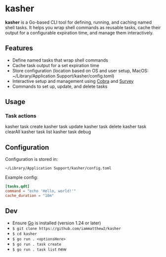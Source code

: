 # kasher

**kasher** is a Go-based CLI tool for defining, running, and caching named shell tasks. It helps you wrap shell commands as reusable tasks, cache their output for a configurable expiration time, and manage them interactively.

## Features

- Define named tasks that wrap shell commands
- Cache task output for a set expiration time
- Store configuration (location based on OS and user setup, MacOS: ~/Library/Application Support/kasher/config.toml)
- Interactive setup and management using [Cobra](https://github.com/spf13/cobra) and [Survey](https://github.com/AlecAivazis/survey)
- Commands to set up, update, and delete tasks

## Usage


### Task actions

kasher task create
kasher task update
kasher task delete
kasher task clearAll
kasher task list
kasher task debug




## Configuration

Configuration is stored in:

```
~/Library/Application Support/kasher/config.toml
```

Example config:

```toml
[tasks.qdt]
command = "echo 'Hello, world!'"
cache_duration = "10m"
```

## Dev

* Ensure [Go](https://go.dev/dl/) is installed (version 1.24 or later)
* `$ git clone https://github.com/iammatthew2/kasher`
* `$ cd kasher`
* `$ go run . <optionsHere>`
* `$ go run . task create`
* `$ go run . task list`
new